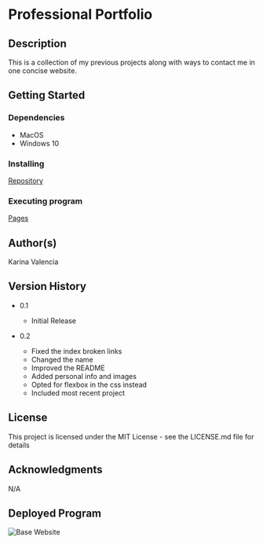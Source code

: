 # Professional Portfolio


## Description

This is a collection of my previous projects along with ways to contact me in one concise website.

## Getting Started

### Dependencies

* MacOS
* Windows 10

### Installing

[Repository](https://github.com/Valencia01/professional-portfolio)

### Executing program

[Pages](https://valencia01.github.io/professional-portfolio/)

## Author(s)

Karina Valencia

## Version History

* 0.1
    * Initial Release

* 0.2
    * Fixed the index broken links
    * Changed the name
    * Improved the README
    * Added personal info and images
    * Opted for flexbox in the css instead
    * Included most recent project 

## License

This project is licensed under the MIT License - see the LICENSE.md file for details

## Acknowledgments

N/A

## Deployed Program

![Base Website]()

